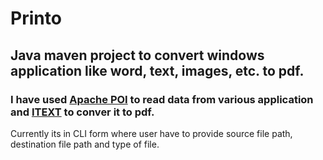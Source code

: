 # Printo

## Java maven project to convert windows application like word, text, images, etc. to pdf.

### I have used [Apache POI](https://poi.apache.org/) to read data from various application and [ITEXT](https://itextpdf.com/en) to conver it to pdf. 
Currently its in CLI form where user have to provide source file path, destination file path and type of file.
